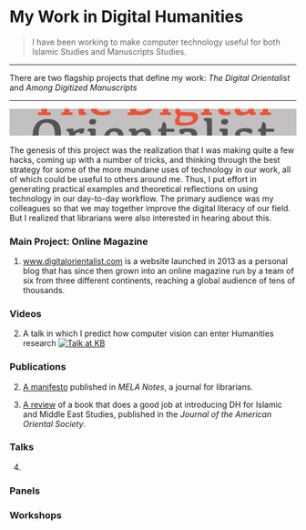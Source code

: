 
# My Work in Digital Humanities

> I have been working to make computer technology useful for both Islamic Studies and Manuscripts Studies.

---

There are two flagship projects that define my work: _The Digital Orientalist_ and _Among Digitized Manuscripts_

---
![alt text](https://github.com/lwcvl/cv/blob/master/DH/DOStrip.jpg "Logo Title Text 1")

The genesis of this project was the realization that I was making quite a few hacks, coming up with a number of tricks, and thinking through the best strategy for some of the more mundane uses of technology in our work, all of which could be useful to others around me. Thus, I put effort in generating practical examples and theoretical reflections on using technology in our day-to-day workflow. The primary audience was my colleagues so that we may together improve the digital literacy of our field. But I realized that librarians were also interested in hearing about this. 

### Main Project: Online Magazine
1. www.digitalorientalist.com is a website launched in 2013 as a personal blog that has since then grown into an online magazine run by a team of six from three different continents, reaching a global audience of tens of thousands.

### Videos
2. A talk in which I predict how computer vision can enter Humanities research
[![Talk at KB](https://img.youtube.com/vi/iOEJ2Z_iurM/0.jpg)](https://www.youtube.com/watch?v=iOEJ2Z_iurM)


### Publications
2. [A manifesto](https://github.com/lwcvl/cv/blob/master/DH/LWCvL%20Digital%20Orientalist%20MELANotes%2088.pdf) published in _MELA Notes_, a journal for librarians.

3. [A review](https://github.com/lwcvl/cv/blob/master/DH/LWCvL%20Review%20Muhanna%20JAOS137.3.pdf) of a book that does a good job at introducing DH for Islamic and Middle East Studies, published in the _Journal of the American Oriental Society_.


### Talks
4. 

### Panels

### Workshops
